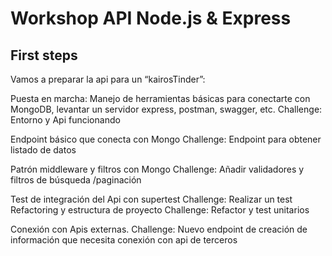 # Workshop API Node.js & Express


## First steps

Vamos a preparar la api para un “kairosTinder”:

Puesta en marcha: Manejo de herramientas básicas para conectarte con MongoDB, levantar un servidor express, postman, swagger, etc.
  Challenge: Entorno y Api funcionando

Endpoint básico que conecta con Mongo
  Challenge: Endpoint para obtener listado de datos

Patrón middleware y filtros con Mongo
 Challenge: Añadir validadores y filtros de búsqueda /paginación

Test de integración del Api con supertest
 Challenge: Realizar un test
Refactoring y estructura de proyecto
  Challenge: Refactor y test unitarios

Conexión con Apis externas.
  Challenge: Nuevo endpoint de creación de información que necesita conexión con api de terceros

